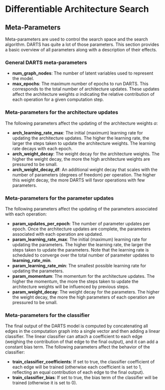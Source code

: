 # Differentiable Architecture Search

## Meta-Parameters

Meta-parameters are used to control the search space and the search algorithm. DARTS has quite a lot of those parameters. This section provides a basic overview of all parameters along with a description of their effects. 

### General DARTS meta-parameters

- **num_graph_nodes**: The number of latent variables used to represent the model.
- **max_epochs**: The maximum number of epochs to run DARTS. This corresponds to the total number of architecture updates. These updates affect the architecture weights $\alpha$ indicating the relative contribution of each operation for a given computation step.

### Meta-parameters for the architecture updates
The following parameters affect the updating of the architecture weights $\alpha$:

- **arch_learning_rate_max**: The initial (maximum) learning rate for updating the architecture updates. The higher the learning rate, the larger the steps taken to update the architecture weights. The learning rate decays with each epoch.
- **arch_weight_decay**: The weight decay for the architecture weights. The higher the weight decay, the more the high architecture weights are pressured to be small.
- **arch_weight_decay_df**: An additional weight decay that scales with the number of parameters (degrees of freedom) per operation. The higher this weight decay, the more DARTS will favor operations with few parameters.

### Meta-parameters for the parameter updates
The following parameters affect the updating of the parameters associated with each operation:

- **param_updates_per_epoch**: The number of parameter updates per epoch. Once the architecture updates are complete, the parameters associated with each operation are updated.
- **param_learning_rate_max**: The initial (maximum) learning rate for updating the parameters. The higher the learning rate, the larger the steps taken to update the parameters. Note that the learning rate is scheduled to converge over the total number of parameter updates to **learning_rate_min**.
- **param_learning_rate_min**: The smallest possible learning rate for updating the parameters.
- **param_momentum**: The momentum for the architecture updates. The higher the momentum, the more the steps taken to update the architecture weights will be influenced by previous steps.
- **param_weight_decay**: The weight decay for the parameters. The higher the weight decay, the more the high parameters of each operation are pressured to be small.

### Meta-parameters for the classifier
The final output of the DARTS model is computed by concatenating all edges in the computation graph into a single vector and then adding a linear classifier. The linear classifier can attach a coefficient to each edge (weighing the contribution of that edge to the final output), and it can add a constant bias term. The following parameters affect the behavior of the classifier:

- **train_classifier_coefficients**: If set to true, the classifier coefficient of each edge will be trained (otherwise each coefficient is set to $1$, reflecting an equal contribution of each edge to the final output).
- **train_classifier_bias**: If set to true, the bias term of the classifier will be trained (otherwise it is set to $0$).
